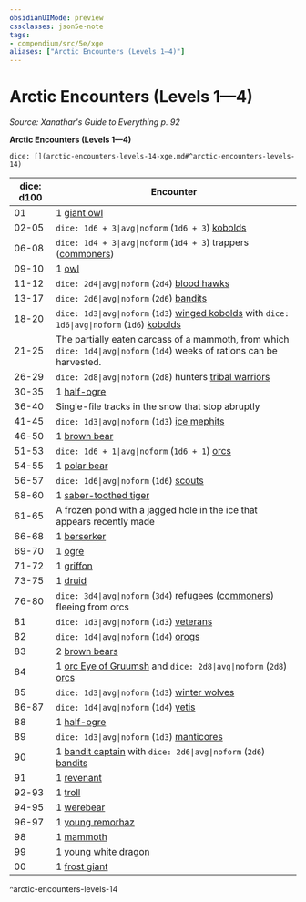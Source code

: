 ```yaml
---
obsidianUIMode: preview
cssclasses: json5e-note
tags:
- compendium/src/5e/xge
aliases: ["Arctic Encounters (Levels 1—4)"]
---
```

# Arctic Encounters (Levels 1—4)
*Source: Xanathar's Guide to Everything p. 92* 

**Arctic Encounters (Levels 1—4)**

`dice: [](arctic-encounters-levels-14-xge.md#^arctic-encounters-levels-14)`

| dice: d100 | Encounter |
|------------|-----------|
| 01 | 1 [giant owl](/3-Mechanics/CLI/bestiary/beast/giant-owl.md) |
| 02-05 | `dice: 1d6 + 3\|avg\|noform` (`1d6 + 3`) [kobolds](/3-Mechanics/CLI/bestiary/humanoid/kobold.md) |
| 06-08 | `dice: 1d4 + 3\|avg\|noform` (`1d4 + 3`) trappers ([commoners](/3-Mechanics/CLI/bestiary/humanoid/commoner.md)) |
| 09-10 | 1 [owl](/3-Mechanics/CLI/bestiary/beast/owl.md) |
| 11-12 | `dice: 2d4\|avg\|noform` (`2d4`) [blood hawks](/3-Mechanics/CLI/bestiary/beast/blood-hawk.md) |
| 13-17 | `dice: 2d6\|avg\|noform` (`2d6`) [bandits](/3-Mechanics/CLI/bestiary/humanoid/bandit.md) |
| 18-20 | `dice: 1d3\|avg\|noform` (`1d3`) [winged kobolds](/3-Mechanics/CLI/bestiary/humanoid/winged-kobold.md) with `dice: 1d6\|avg\|noform` (`1d6`) [kobolds](/3-Mechanics/CLI/bestiary/humanoid/kobold.md) |
| 21-25 | The partially eaten carcass of a mammoth, from which `dice: 1d4\|avg\|noform` (`1d4`) weeks of rations can be harvested. |
| 26-29 | `dice: 2d8\|avg\|noform` (`2d8`) hunters [tribal warriors](/3-Mechanics/CLI/bestiary/humanoid/tribal-warrior.md) |
| 30-35 | 1 [half-ogre](/3-Mechanics/CLI/bestiary/giant/half-ogre-ogrillon.md) |
| 36-40 | Single-file tracks in the snow that stop abruptly |
| 41-45 | `dice: 1d3\|avg\|noform` (`1d3`) [ice mephits](/3-Mechanics/CLI/bestiary/elemental/ice-mephit.md) |
| 46-50 | 1 [brown bear](/3-Mechanics/CLI/bestiary/beast/brown-bear.md) |
| 51-53 | `dice: 1d6 + 1\|avg\|noform` (`1d6 + 1`) [orcs](/3-Mechanics/CLI/bestiary/humanoid/orc.md) |
| 54-55 | 1 [polar bear](/3-Mechanics/CLI/bestiary/beast/polar-bear.md) |
| 56-57 | `dice: 1d6\|avg\|noform` (`1d6`) [scouts](/3-Mechanics/CLI/bestiary/humanoid/scout.md) |
| 58-60 | 1 [saber-toothed tiger](/3-Mechanics/CLI/bestiary/beast/saber-toothed-tiger.md) |
| 61-65 | A frozen pond with a jagged hole in the ice that appears recently made |
| 66-68 | 1 [berserker](/3-Mechanics/CLI/bestiary/humanoid/berserker.md) |
| 69-70 | 1 [ogre](/3-Mechanics/CLI/bestiary/giant/ogre.md) |
| 71-72 | 1 [griffon](/3-Mechanics/CLI/bestiary/monstrosity/griffon.md) |
| 73-75 | 1 [druid](/3-Mechanics/CLI/bestiary/humanoid/druid.md) |
| 76-80 | `dice: 3d4\|avg\|noform` (`3d4`) refugees ([commoners](/3-Mechanics/CLI/bestiary/humanoid/commoner.md)) fleeing from orcs |
| 81 | `dice: 1d3\|avg\|noform` (`1d3`) [veterans](/3-Mechanics/CLI/bestiary/humanoid/veteran.md) |
| 82 | `dice: 1d4\|avg\|noform` (`1d4`) [orogs](/3-Mechanics/CLI/bestiary/humanoid/orog.md) |
| 83 | 2 [brown bears](/3-Mechanics/CLI/bestiary/beast/brown-bear.md) |
| 84 | 1 [orc Eye of Gruumsh](/3-Mechanics/CLI/bestiary/humanoid/orc-eye-of-gruumsh.md) and `dice: 2d8\|avg\|noform` (`2d8`) [orcs](/3-Mechanics/CLI/bestiary/humanoid/orc.md) |
| 85 | `dice: 1d3\|avg\|noform` (`1d3`) [winter wolves](/3-Mechanics/CLI/bestiary/monstrosity/winter-wolf.md) |
| 86-87 | `dice: 1d4\|avg\|noform` (`1d4`) [yetis](/3-Mechanics/CLI/bestiary/monstrosity/yeti.md) |
| 88 | 1 [half-ogre](/3-Mechanics/CLI/bestiary/giant/half-ogre-ogrillon.md) |
| 89 | `dice: 1d3\|avg\|noform` (`1d3`) [manticores](/3-Mechanics/CLI/bestiary/monstrosity/manticore.md) |
| 90 | 1 [bandit captain](/3-Mechanics/CLI/bestiary/humanoid/bandit-captain.md) with `dice: 2d6\|avg\|noform` (`2d6`) [bandits](/3-Mechanics/CLI/bestiary/humanoid/bandit.md) |
| 91 | 1 [revenant](/3-Mechanics/CLI/bestiary/undead/revenant.md) |
| 92-93 | 1 [troll](/3-Mechanics/CLI/bestiary/giant/troll.md) |
| 94-95 | 1 [werebear](/3-Mechanics/CLI/bestiary/humanoid/werebear.md) |
| 96-97 | 1 [young remorhaz](/3-Mechanics/CLI/bestiary/monstrosity/young-remorhaz.md) |
| 98 | 1 [mammoth](/3-Mechanics/CLI/bestiary/beast/mammoth.md) |
| 99 | 1 [young white dragon](/3-Mechanics/CLI/bestiary/dragon/young-white-dragon.md) |
| 00 | 1 [frost giant](/3-Mechanics/CLI/bestiary/giant/frost-giant.md) |
^arctic-encounters-levels-14